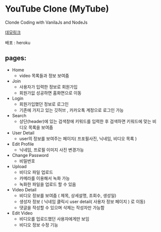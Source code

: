 # YouTube Clone (MyTube)

Clonde Coding with VanilaJs and NodeJs

[데모링크](https://afternoon-sierra-24974.herokuapp.com)
   
배포 : heroku

## pages:
- Home
  - video 목록들과 정보 보여줌
- Join
  - 사용자가 입력한 정보로 회원가입
  - 회원가잆 성공하면 홈화면으로 이동 
- Login
  - 회원가입했던 정보로 로그인 
  - 기존에 가지고 있는 깃허브 , 카카오톡 계정으로 로그인 가능
- Search
  - 상단(header)에 있는 검색창에 키워드를 입력한 후 검색하면 키워드에 맞는 비디오 목록을 보여줌
- User Detail
  - user의 정보를 보여주는 페이지( 프포필사진, 닉네임, 비디오 목록 )
- Edit Profile
  - 닉네임, 프로필 이미지 사진 변경가능 
- Change Password
   - 비밀번호  
- Upload
  - 비디오 파일 업로드
  - 카메라를 이용해서 녹화 가능
  - 녹화한 파일을 업로드 할 수 있음
- Video Detail
  - 비디오 정보를 보여줌 ( 제목, 상세설명, 조회수, 생성일) 
  - 생성자 정보 ( 닉네임 클릭시 user detail( 사용자 정보 페이지 ) 로 이동)
  - 댓글을 작성할 수 있으며 삭제는 작성자만 가능함
- Edit Video
  - 비디오를 업로드했던 사용자에게만 보임
  - 비디오 정보 수정 기능
